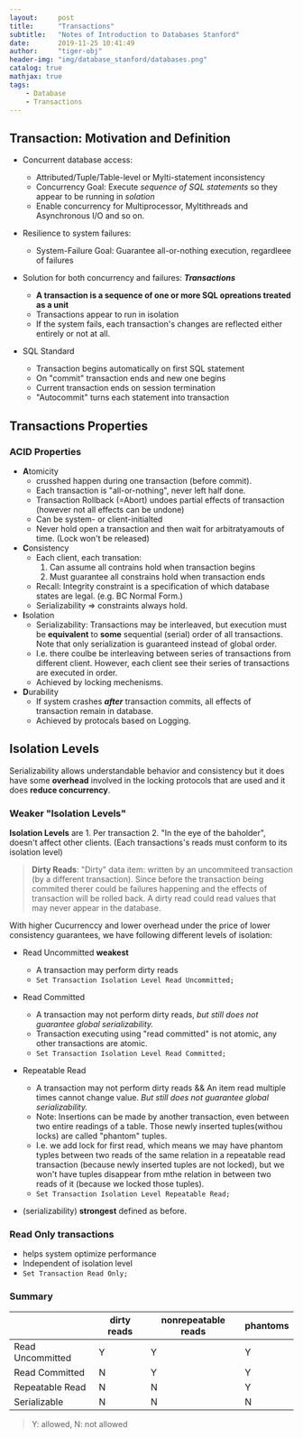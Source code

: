 ```yaml
---
layout:     post
title:      "Transactions"
subtitle:   "Notes of Introduction to Databases Stanford"
date:       2019-11-25 10:41:49
author:     "tiger-obj"
header-img: "img/database_stanford/databases.png"
catalog: true
mathjax: true
tags:
    - Database
    - Transactions
---
```


## Transaction: Motivation and Definition

* Concurrent database access:

  * Attributed/Tuple/Table-level or Mylti-statement inconsistency
  * Concurrency Goal: Execute *sequence of SQL statements* so they appear to be running in *solation*
  * Enable concurrency for Multiprocessor, Myltithreads and Asynchronous I/O and so on.

* Resilience to system failures:
  * System-Failure Goal: Guarantee all-or-nothing execution, regardleee of failures

* Solution for both concurrency and failures: ***Transactions***
  * **A transaction is a sequence of one or more SQL opreations treated as a unit**
  * Transactions appear to run in isolation
  * If the system fails, each transaction's changes are reflected either entirely or not at all.

* SQL Standard
  * Transaction begins automatically on first SQL statement
  * On "commit" transaction ends and new one begins
  * Current transaction ends on session termination
  * "Autocommit" turns each statement into transaction
  
## Transactions Properties

### ACID Properties

* **A**tomicity
  * crusshed happen during one transaction (before commit).
  * Each transaction is "all-or-nothing", never left half done.
  * Transaction Rollback (=Abort) undoes partial effects of transaction (however not all effects can be undone)
  * Can be system- or client-initialted
  * Never hold open a transaction and then wait for arbitratyamouts of time. (Lock won't be released)
* **C**onsistency
  * Each client, each transation:
    1. Can assume all contrains hold when transaction begins
    2. Must guarantee all constrains hold when transaction ends
  * Recall: Integrity constraint is a specification of which database states are legal. (e.g. BC Normal Form.)
  * Serializability $\Rightarrow$ constraints always hold.
* **I**solation
  * Serializability: Transactions may be interleaved, but execution must be **equivalent** to **some** sequential (serial) order of all transactions. Note that only serialization is guaranteed instead of global order.
  * I.e. there coulbe be interleaving between series of transactions from different client. However, each client see their series of transactions are executed in order.
  * Achieved by locking mechenisms.
* **D**urability
  * If system crashes ***after*** transaction commits, all effects of transaction remain in database.
  * Achieved by protocals based on Logging.

## Isolation Levels

Serializability allows understandable behavior and consistency but it does have some **overhead** involved in the locking protocols that are used and it does **reduce concurrency**.

### Weaker "Isolation Levels"

**Isolation Levels** are 1. Per transaction 2. "In the eye of the baholder", doesn't affect other clients. (Each transactions's reads must conform to its isolation level)

>**Dirty Reads**: "Dirty" data item: written by an uncommiteed transaction (by a different transaction). Since before the transaction being commited therer could be failures happening and the effects of transaction will be rolled back. A dirty read could read values that may never appear in the database.

With higher Cucurrenccy and lower overhead under the price of lower consistency guarantees, we have following different levels of isolation:

* Read Uncommitted   **weakest**
  * A transaction may perform dirty reads
  * <code type="sql">Set Transaction Isolation Level Read Uncommitted;
    </code>

* Read Committed
  * A transaction may not perform dirty reads, *but still does not guarantee global serializability.*
  * Transaction executing using "read committed" is not atomic, any other transactions are atomic.
  * <code type="sql">Set Transaction Isolation Level Read Committed;
    </code>
* Repeatable Read
  * A transaction may not perform dirty reads && An item read multiple times cannot change value. *But still does not guarantee global serializability.*
  * Note: Insertions can be made by another transaction, even between two entire readings of a table. Those newly inserted tuples(withou locks) are called "phantom" tuples.
  * I.e. we add lock for first read, which means we may have phantom typles between two reads of the same relation in a repeatable read transaction (because newly inserted tuples are not locked), but we won't have tuples disappear from mthe relation in between two reads of it (because we locked those tuples).
  * <code type="sql">Set Transaction Isolation Level Repeatable Read;
    </code>
* (serializability) **strongest** defined as before.

### Read Only transactions
* helps system optimize performance
* Independent of isolation level
* <code type="sql">Set Transaction Read Only;
    </code>

### Summary
| |dirty reads | nonrepeatable reads | phantoms|
|---|---|---|---|
|Read Uncommitted|Y | Y|Y
|Read Committed| N| Y|Y
|Repeatable Read|N |N |Y
|Serializable|N |N |N
>Y: allowed, N: not allowed
